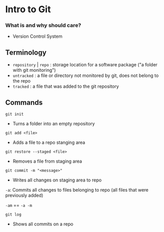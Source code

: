# Intro to Git

### What is and why should care?
- Version Control System

## Terminology
- `repository` | `repo` : storage location for a software package ("a folder with git monitoring")
- `untracked` : a file or directory not monitored by git, does not belong to the repo
- `tracked` : a file that was added to the git repository

## Commands

`git init`
- Turns a folder into an empty repository

`git add <file>`
- Adds a file to a repo stanging area

`git restore --staged <file>`
- Removes a file from staging area

`git commit -m "<message>"`
- Writes all changes on staging area to repo

`-a`: Commits all changes to files belonging to repo (all files that were previously added)

`-am` == `-a -m`

`git log`
- Shows all commits on a repo
